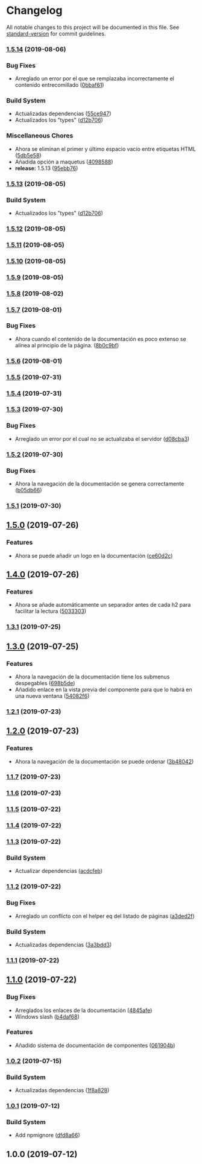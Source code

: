 # Changelog

All notable changes to this project will be documented in this file. See [standard-version](https://github.com/conventional-changelog/standard-version) for commit guidelines.

### [1.5.14](https://github.com/javipuche/maquetus-boilerplate-builder/compare/v1.5.12...v1.5.14) (2019-08-06)


### Bug Fixes

* Arreglado un error por el que se remplazaba incorrectamente el contenido entrecomillado ([0bbaf61](https://github.com/javipuche/maquetus-boilerplate-builder/commit/0bbaf61))


### Build System

* Actualizadas dependencias ([55ce947](https://github.com/javipuche/maquetus-boilerplate-builder/commit/55ce947))
* Actualizados los "types" ([d12b706](https://github.com/javipuche/maquetus-boilerplate-builder/commit/d12b706))


### Miscellaneous Chores

* Ahora se eliminan el primer y último espacio vacío entre etiquetas HTML ([5db5e58](https://github.com/javipuche/maquetus-boilerplate-builder/commit/5db5e58))
* Añadida opción a maquetus ([4098588](https://github.com/javipuche/maquetus-boilerplate-builder/commit/4098588))
* **release:** 1.5.13 ([95ebb76](https://github.com/javipuche/maquetus-boilerplate-builder/commit/95ebb76))

### [1.5.13](https://github.com/javipuche/maquetus-boilerplate-builder/compare/v1.5.12...v1.5.13) (2019-08-05)


### Build System

* Actualizados los "types" ([d12b706](https://github.com/javipuche/maquetus-boilerplate-builder/commit/d12b706))

### [1.5.12](https://github.com/javipuche/maquetus-boilerplate-builder/compare/v1.5.11...v1.5.12) (2019-08-05)

### [1.5.11](https://github.com/javipuche/maquetus-boilerplate-builder/compare/v1.5.10...v1.5.11) (2019-08-05)

### [1.5.10](https://github.com/javipuche/maquetus-boilerplate-builder/compare/v1.5.9...v1.5.10) (2019-08-05)

### [1.5.9](https://github.com/javipuche/maquetus-boilerplate-builder/compare/v1.5.8...v1.5.9) (2019-08-05)

### [1.5.8](https://github.com/javipuche/maquetus-boilerplate-builder/compare/v1.5.7...v1.5.8) (2019-08-02)

### [1.5.7](https://github.com/javipuche/maquetus-boilerplate-builder/compare/v1.5.6...v1.5.7) (2019-08-01)


### Bug Fixes

* Ahora cuando el contenido de la documentación es poco extenso se alinea al principio de la página. ([8b0c9bf](https://github.com/javipuche/maquetus-boilerplate-builder/commit/8b0c9bf))

### [1.5.6](https://github.com/javipuche/maquetus-boilerplate-builder/compare/v1.5.5...v1.5.6) (2019-08-01)

### [1.5.5](https://github.com/javipuche/maquetus-boilerplate-builder/compare/v1.5.4...v1.5.5) (2019-07-31)

### [1.5.4](https://github.com/javipuche/maquetus-boilerplate-builder/compare/v1.5.3...v1.5.4) (2019-07-31)

### [1.5.3](https://github.com/javipuche/maquetus-boilerplate-builder/compare/v1.5.2...v1.5.3) (2019-07-30)


### Bug Fixes

* Arreglado un error por el cual no se actualizaba el servidor ([d08cba3](https://github.com/javipuche/maquetus-boilerplate-builder/commit/d08cba3))



### [1.5.2](https://github.com/javipuche/maquetus-boilerplate-builder/compare/v1.5.1...v1.5.2) (2019-07-30)


### Bug Fixes

* Ahora la navegación de la documentación se genera correctamente ([b05db66](https://github.com/javipuche/maquetus-boilerplate-builder/commit/b05db66))



### [1.5.1](https://github.com/javipuche/maquetus-boilerplate-builder/compare/v1.5.0...v1.5.1) (2019-07-30)



## [1.5.0](https://github.com/javipuche/maquetus-boilerplate-builder/compare/v1.4.0...v1.5.0) (2019-07-26)


### Features

* Ahora se puede añadir un logo en la documentación ([ce60d2c](https://github.com/javipuche/maquetus-boilerplate-builder/commit/ce60d2c))



## [1.4.0](https://github.com/javipuche/maquetus-boilerplate-builder/compare/v1.3.1...v1.4.0) (2019-07-26)


### Features

* Ahora se añade automáticamente un separador antes de cada h2 para facilitar la lectura ([5033303](https://github.com/javipuche/maquetus-boilerplate-builder/commit/5033303))



### [1.3.1](https://github.com/javipuche/maquetus-boilerplate-builder/compare/v1.3.0...v1.3.1) (2019-07-25)



## [1.3.0](https://github.com/javipuche/maquetus-boilerplate-builder/compare/v1.2.1...v1.3.0) (2019-07-25)


### Features

* Ahora la navegación de la documentación tiene los submenus despegables ([698b5de](https://github.com/javipuche/maquetus-boilerplate-builder/commit/698b5de))
* Añadido enlace en la vista previa del componente para que lo habrá en una nueva ventana ([54082f6](https://github.com/javipuche/maquetus-boilerplate-builder/commit/54082f6))



### [1.2.1](https://github.com/javipuche/maquetus-boilerplate-builder/compare/v1.2.0...v1.2.1) (2019-07-23)



## [1.2.0](https://github.com/javipuche/maquetus-boilerplate-builder/compare/v1.1.7...v1.2.0) (2019-07-23)


### Features

* Ahora la navegación de la documentación se puede ordenar ([3b48042](https://github.com/javipuche/maquetus-boilerplate-builder/commit/3b48042))



### [1.1.7](https://github.com/javipuche/maquetus-boilerplate-builder/compare/v1.1.6...v1.1.7) (2019-07-23)



### [1.1.6](https://github.com/javipuche/maquetus-boilerplate-builder/compare/v1.1.5...v1.1.6) (2019-07-23)



### [1.1.5](https://github.com/javipuche/maquetus-boilerplate-builder/compare/v1.1.4...v1.1.5) (2019-07-22)



### [1.1.4](https://github.com/javipuche/maquetus-boilerplate-builder/compare/v1.1.3...v1.1.4) (2019-07-22)



### [1.1.3](https://github.com/javipuche/maquetus-boilerplate-builder/compare/v1.1.2...v1.1.3) (2019-07-22)


### Build System

* Actualizar dependencias ([acdcfeb](https://github.com/javipuche/maquetus-boilerplate-builder/commit/acdcfeb))



### [1.1.2](https://github.com/javipuche/maquetus-boilerplate-builder/compare/v1.1.1...v1.1.2) (2019-07-22)


### Bug Fixes

* Arreglado un conflicto con el helper eq del listado de páginas ([a3ded2f](https://github.com/javipuche/maquetus-boilerplate-builder/commit/a3ded2f))


### Build System

* Actualizadas dependencias ([3a3bdd3](https://github.com/javipuche/maquetus-boilerplate-builder/commit/3a3bdd3))



### [1.1.1](https://github.com/javipuche/maquetus-boilerplate-builder/compare/v1.1.0...v1.1.1) (2019-07-22)



## [1.1.0](https://github.com/javipuche/maquetus-boilerplate-builder/compare/v1.0.2...v1.1.0) (2019-07-22)


### Bug Fixes

* Arreglados los enlaces de la documentación ([4845afe](https://github.com/javipuche/maquetus-boilerplate-builder/commit/4845afe))
* Windows slash ([b4daf68](https://github.com/javipuche/maquetus-boilerplate-builder/commit/b4daf68))


### Features

* Añadido sistema de documentación de componentes ([061904b](https://github.com/javipuche/maquetus-boilerplate-builder/commit/061904b))



### [1.0.2](https://github.com/javipuche/maquetus-boilerplate-builder/compare/v1.0.1...v1.0.2) (2019-07-15)


### Build System

* Actualizadas dependencias ([1f8a828](https://github.com/javipuche/maquetus-boilerplate-builder/commit/1f8a828))



### [1.0.1](https://github.com/javipuche/maquetus-boilerplate-builder/compare/v1.0.0...v1.0.1) (2019-07-12)


### Build System

* Add npmignore ([dfd8a66](https://github.com/javipuche/maquetus-boilerplate-builder/commit/dfd8a66))



## 1.0.0 (2019-07-12)
